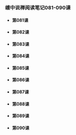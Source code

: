 ### 缠中说禅阅读笔记081-090课

* #### 第081课

* #### 第082课
* #### 第083课
* #### 第084课
* #### 第085课
* #### 第086课
* #### 第087课
* #### 第088课
* #### 第089课
* #### 第090课



